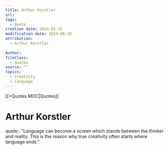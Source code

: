 ```yaml
---
title: Arthur Korstler
url: 
tags:
  - Quote
creation date: 2024-01-31
modification date: 2024-08-28
attribution:
  - Arthur Korstler
 
Author: 
fileClass:
  - Quotes
source: ""
topics:
  - Creatvity
  - Language
---
```


[[+Quotes MOC|Quotes]]

# Arthur Korstler

quote:: "Language can become a screen which stands between the thinker and reality. This is the reason why true creativity often starts where language ends."
